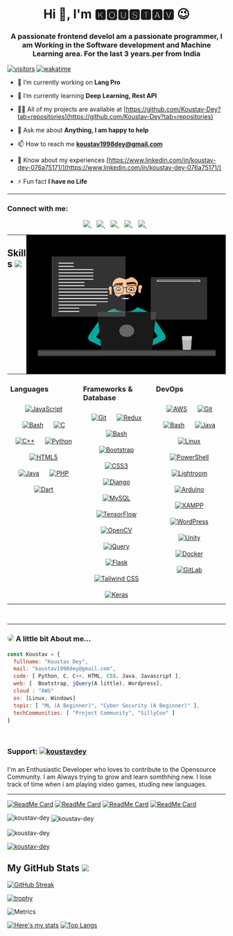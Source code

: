 <h1 align="center">Hi 👋, I'm 🅺🅾🆄🆂🆃🅰🆅 😉</h1>
<h3 align="center">A passionate frontend develoI am a passionate programmer, I am Working in the Software development and Machine Learning area. For the last 3 years.per from India</h3>

[![visitors](https://visitor-badge.glitch.me/badge?page_id=Koustav-Dey.Koustav-Dey)](https://visitor-badge.glitch.me/badge?page_id=Koustav-Dey.Koustav-Dey)
[![wakatime](https://wakatime.com/badge/user/380570cf-30bd-4b71-8ac3-ea422ccb6dff.svg)](https://wakatime.com/@380570cf-30bd-4b71-8ac3-ea422ccb6dff)



- 🔭 I’m currently working on **Lang Pro**

- 🌱 I’m currently learning **Deep Learning, Rest API**

- 👨‍💻 All of my projects are available at [https://github.com/Koustav-Dey?tab=repositories](https://github.com/Koustav-Dey?tab=repositories)

- 💬 Ask me about **Anything, I am happy to help**

- 📫 How to reach me **koustav1998dey@gmail.com**

- 📄 Know about my experiences [https://www.linkedin.com/in/koustav-dey-076a75171/](https://www.linkedin.com/in/koustav-dey-076a75171/)

- ⚡ Fun fact **I have no Life**


---

<h3 align="left">Connect with me:</h3>

<p align='center'>
  
  <a href="https://www.youtube.com/channel/UC6vS7_f_3bTfwEz3UMpJnig">
    <img src="https://img.shields.io/badge/YouTube-FF0000?style=for-the-badge&logo=youtube&logoColor=white" />    
  </a>&nbsp;&nbsp;
  <a href="https://wa.me/8597796985?text=Hello%20Koustav">
    <img src="https://img.shields.io/badge/WHATSAPP-%2325D366.svg?&style=for-the-badge&logo=whatsapp&logoColor=white" />    
  </a>&nbsp;&nbsp;
  <a href="https://www.linkedin.com/in/koustav-dey-076a75171/">
    <img src="https://img.shields.io/badge/linkedin-%230077B5.svg?&style=for-the-badge&logo=linkedin&logoColor=white" />
  </a>&nbsp;&nbsp;
  <a href="https://github.com/Koustav-Dey">
    <img src="https://img.shields.io/badge/github-%23222222.svg?&style=for-the-badge&logo=github&logoColor=white" />        
  </a>&nbsp;&nbsp;
  <a href="https://twitter.com/Koustav56847139/">
    <img src="https://img.shields.io/badge/twitter-%2300ACEE.svg?&style=for-the-badge&logo=twitter&logoColor=white" />        
  </a>&nbsp;&nbsp;
  
</p>
<img align="right" alt="GIF" src="https://github.com/Koustav-Dey/Koustav-Dey/blob/main/new_code.gif" width="460" height="320">





---
<h2> Skills <img src = "https://media2.giphy.com/media/QssGEmpkyEOhBCb7e1/giphy.gif?cid=ecf05e47a0n3gi1bfqntqmob8g9aid1oyj2wr3ds3mg700bl&rid=giphy.gif" height="32px"> </h2>


<table><tr><td valign="top" width="33%">



### Languages  
<div align="center">  
<a href="https://www.javascript.com/" target="_blank"><img style="margin: 10px" src="https://profilinator.rishav.dev/skills-assets/javascript-original.svg" alt="JavaScript" height="50" /></a>  
<a href="https://www.gnu.org/software/bash/" target="_blank"><img style="margin: 10px" src="https://profilinator.rishav.dev/skills-assets/gnu_bash-icon.svg" alt="Bash" height="50" /></a>  
<a href="https://www.cprogramming.com/" target="_blank"><img style="margin: 10px" src="https://profilinator.rishav.dev/skills-assets/c-original.svg" alt="C" height="50" /></a>  
<a href="https://www.cplusplus.com/" target="_blank"><img style="margin: 10px" src="https://profilinator.rishav.dev/skills-assets/cplusplus-original.svg" alt="C++" height="50" /></a>  
<a href="https://www.python.org/" target="_blank"><img style="margin: 10px" src="https://profilinator.rishav.dev/skills-assets/python-original.svg" alt="Python" height="50" /></a>  
<a href="https://en.wikipedia.org/wiki/HTML5" target="_blank"><img style="margin: 10px" src="https://profilinator.rishav.dev/skills-assets/html5-original-wordmark.svg" alt="HTML5" height="50" /></a>  
<a href="https://www.java.com/" target="_blank"><img style="margin: 10px" src="https://profilinator.rishav.dev/skills-assets/java-original-wordmark.svg" alt="Java" height="50" /></a>  
<a href="https://www.php.net/" target="_blank"><img style="margin: 10px" src="https://profilinator.rishav.dev/skills-assets/php-original.svg" alt="PHP" height="50" /></a>  
<a href="https://dart.dev/" target="_blank"><img style="margin: 10px" src="https://profilinator.rishav.dev/skills-assets/dartlang-icon.svg" alt="Dart" height="50" /></a>  
</div>

</td><td valign="top" width="33%">



### Frameworks & Database  
<div align="center">  
<a href="https://github.com/" target="_blank"><img style="margin: 10px" src="https://profilinator.rishav.dev/skills-assets/git-scm-icon.svg" alt="Git" height="50" /></a>  
<a href="https://redux.js.org/" target="_blank"><img style="margin: 10px" src="https://profilinator.rishav.dev/skills-assets/redux-original.svg" alt="Redux" height="50" /></a>  
<a href="https://www.gnu.org/software/bash/" target="_blank"><img style="margin: 10px" src="https://profilinator.rishav.dev/skills-assets/gnu_bash-icon.svg" alt="Bash" height="50" /></a>  
<a href="https://getbootstrap.com/docs/3.4/javascript/" target="_blank"><img style="margin: 10px" src="https://profilinator.rishav.dev/skills-assets/bootstrap-plain.svg" alt="Bootstrap" height="50" /></a>  
<a href="https://www.w3schools.com/css/" target="_blank"><img style="margin: 10px" src="https://profilinator.rishav.dev/skills-assets/css3-original-wordmark.svg" alt="CSS3" height="50" /></a>  
<a href="https://www.djangoproject.com/" target="_blank"><img style="margin: 10px" src="https://profilinator.rishav.dev/skills-assets/django-original.svg" alt="Django" height="50" /></a>  
<a href="https://www.mysql.com/" target="_blank"><img style="margin: 10px" src="https://profilinator.rishav.dev/skills-assets/mysql-original-wordmark.svg" alt="MySQL" height="50" /></a>  
<a href="https://www.tensorflow.org/" target="_blank"><img style="margin: 10px" src="https://profilinator.rishav.dev/skills-assets/tensorflow-icon.svg" alt="TensorFlow" height="50" /></a>  
<a href="https://opencv.org/" target="_blank"><img style="margin: 10px" src="https://profilinator.rishav.dev/skills-assets/opencv-icon.svg" alt="OpenCV" height="50" /></a>  
<a href="https://jquery.com/" target="_blank"><img style="margin: 10px" src="https://profilinator.rishav.dev/skills-assets/jquery.png" alt="jQuery" height="50" /></a>  
<a href="https://flask.palletsprojects.com/" target="_blank"><img style="margin: 10px" src="https://profilinator.rishav.dev/skills-assets/flask.png" alt="Flask" height="50" /></a>  
<a href="https://www.tailwindcss.com/" target="_blank"><img style="margin: 10px" src="https://profilinator.rishav.dev/skills-assets/tailwindcss.svg" alt="Tailwind CSS" height="50" /></a>  
<a href="https://keras.io/" target="_blank"><img style="margin: 10px" src="https://profilinator.rishav.dev/skills-assets/keras.png" alt="Keras" height="50" /></a>  
</div>

</td><td valign="top" width="33%">



### DevOps  
<div align="center">  
<a href="https://aws.amazon.com/" target="_blank"><img style="margin: 10px" src="https://profilinator.rishav.dev/skills-assets/amazonwebservices-original-wordmark.svg" alt="AWS" height="50" /></a>  
<a href="https://github.com/" target="_blank"><img style="margin: 10px" src="https://profilinator.rishav.dev/skills-assets/git-scm-icon.svg" alt="Git" height="50" /></a>  
<a href="https://www.gnu.org/software/bash/" target="_blank"><img style="margin: 10px" src="https://profilinator.rishav.dev/skills-assets/gnu_bash-icon.svg" alt="Bash" height="50" /></a>  
<a href="https://www.java.com/" target="_blank"><img style="margin: 10px" src="https://profilinator.rishav.dev/skills-assets/java-original-wordmark.svg" alt="Java" height="50" /></a>  
<a href="https://www.linux.org/" target="_blank"><img style="margin: 10px" src="https://profilinator.rishav.dev/skills-assets/linux-original.svg" alt="Linux" height="50" /></a>  
<a href="https://docs.microsoft.com/en-us/powershell/" target="_blank"><img style="margin: 10px" src="https://profilinator.rishav.dev/skills-assets/powershell.png" alt="PowerShell" height="50" /></a>  
<a href="https://www.adobe.com/products/photoshop-lightroom.html" target="_blank"><img style="margin: 10px" src="https://profilinator.rishav.dev/skills-assets/lightroom.png" alt="Lightroom" height="50" /></a>  
<a href="https://www.arduino.cc/" target="_blank"><img style="margin: 10px" src="https://profilinator.rishav.dev/skills-assets/arduino.png" alt="Arduino" height="50" /></a>  
<a href="https://www.apachefriends.org/" target="_blank"><img style="margin: 10px" src="https://profilinator.rishav.dev/skills-assets/xampp.png" alt="XAMPP" height="50" /></a>  
<a href="https://wordpress.com/" target="_blank"><img style="margin: 10px" src="https://profilinator.rishav.dev/skills-assets/wordpress.png" alt="WordPress" height="50" /></a>  
<a href="https://unity.com/" target="_blank"><img style="margin: 10px" src="https://profilinator.rishav.dev/skills-assets/unity.png" alt="Unity" height="50" /></a>  
<a href="https://www.docker.com/" target="_blank"><img style="margin: 10px" src="https://profilinator.rishav.dev/skills-assets/docker-original-wordmark.svg" alt="Docker" height="50" /></a>  
<a href="https://about.gitlab.com/" target="_blank"><img style="margin: 10px" src="https://profilinator.rishav.dev/skills-assets/gitlab.svg" alt="GitLab" height="50" /></a>  
</div>

</td></tr></table>  

<br/>  



---


### <img src="https://avatars2.githubusercontent.com/u/71118612?s=460&u=2a2599a57595e63a92702f38450dd49fff717d37&v=4" class="avatar avatar-user width-full border bg-white" style="border-radius: 50%;" width="50"> A little bit About me...  

```javascript
const Koustav = {
  fullname: "Koustav Dey",
  mail: "koustav1998dey@gmail.com",
  code: [ Python, C, C++, HTML, CSS, Java, Javascript ],
  web: [  Bootstrap, jQuery(A little), Wordpress],
  cloud : "AWS"
  os: [Linux, Windows]
  topic: [ "ML (A Beginner)", "Cyber Security (A Beginner)" ],
  techCommunities: [ "Project Community", "SillyCon" ]
}
```


<br/>  



<h3>Support: <a href="https://www.buymeacoffee.com/koustavdey"> <img src="https://cdn.buymeacoffee.com/buttons/v2/default-yellow.png" height="50" width="210" alt="koustavdey" /></a> </h3>

###

I'm an Enthusiastic Developer who loves to contribute to the Opensource Community. I am Always trying to grow and learn somthhing new. I lose track of time when i am playing video games, studing new languages.

---

[![ReadMe Card](https://github-readme-stats.vercel.app/api/pin/?username=Koustav-Dey&repo=Movie_recommendation_System)](https://github.com/Koustav-Dey/Movie_recommendation_System)
[![ReadMe Card](https://github-readme-stats.vercel.app/api/pin/?username=Koustav-Dey&repo=Advanced-Notepad)](https://github.com/Koustav-Dey/Advanced-Notepad)
[![ReadMe Card](https://github-readme-stats.vercel.app/api/pin/?username=Koustav-Dey&repo=Python-Quick-Hacks)](https://github.com/Koustav-Dey/Python-Quick-Hacks)
[![ReadMe Card](https://github-readme-stats.vercel.app/api/pin/?username=Koustav-Dey&repo=Keylogger)](https://github.com/Koustav-Dey/Keylogger)

<p></p>

<p><img align="left" src="https://github-readme-stats.vercel.app/api/top-langs?username=koustav-dey&show_icons=true&locale=en&layout=compact" alt="koustav-dey" /></p>

<p>&nbsp;<img align="center" src="https://github-readme-stats.vercel.app/api?username=koustav-dey&show_icons=true&locale=en" alt="koustav-dey" /></p>

<p><img align="center" src="https://github-readme-streak-stats.herokuapp.com/?user=koustav-dey&" alt="koustav-dey" /></p>
<p align="left"> <a href="https://github.com/ryo-ma/github-profile-trophy"><img src="https://github-profile-trophy.vercel.app/?username=koustav-dey" alt="koustav-dey" /></a> </p>


 <h2> My GitHub Stats <img src='https://media1.giphy.com/media/du3J3cXyzhj75IOgvA/giphy.gif?cid=ecf05e47x2g034i9pzwtzzsd3xgg2w9nr94t4tflbbgo3008&rid=giphy.gif' height='32px'> </h2>

[![GitHub Streak](https://github-readme-streak-stats.herokuapp.com?user=Koustav-Dey&theme=dark&hide_border=true&date_format=M%20j%5B%2C%20Y%5D&stroke=9C2C2C&background=DD272700&fire=FFFFFF)](https://git.io/streak-stats)

[![trophy](https://github-profile-trophy.vercel.app/?username=Koustav-Dey&theme=onestar&column=3&rank=SECRET,S,SS,SSS,A,AA,AAA,B&no-bg=true&margin-w=15&margin-h=15)](https://github.com/ryo-ma/github-profile-trophy)


![Metrics](https://metrics.lecoq.io/Koustav-Dey?template=classic&base=header%2C%20activity%2C%20community%2C%20repositories%2C%20metadata&base.indepth=false&base.hireable=false&base.skip=false&config.timezone=Asia%2FCalcutta)

  

  [![Here's my stats](https://github-readme-stats.vercel.app/api?username=Koustav-Dey&show_icons=true&line_height=33&hide=true&count_private=true&theme=nord)](https://github.com/Koustav-Dey)
  [![Top Langs](https://github-readme-stats.vercel.app/api/top-langs/?username=Koustav-Dey&count_private=true&hide=Jupyter%20Notebook&theme=nord)](https://github.com/Koustav-Dey/) 
